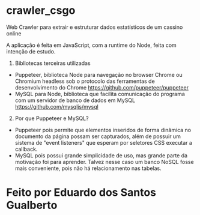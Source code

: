 # crawler_csgo
Web Crawler para extrair e estruturar dados estatísticos de um cassino online

A aplicação é feita em JavaScript, com a runtime do Node, feita com intenção de estudo.
1. Bibliotecas terceiras utilizadas
  * Puppeteer, biblioteca Node para navegação no browser Chrome ou Chromium headless sob o protocolo das ferramentas de desenvolvimento do Chrome https://github.com/puppeteer/puppeteer
  * MySQL para Node, biblioteca que facilita comunicação do programa com um servidor de banco de dados em MySQL https://github.com/mysqljs/mysql

2. Por que Puppeteer e MySQL?
  * Puppeteer pois permite que elementos inseridos de forma dinâmica no documento da página possam ser capturados, além de possuir um sistema de "event listeners" que esperam por seletores CSS executar a callback.
  * MySQL pois possui grande simplicidade de uso, mas grande parte da motivação foi para aprender. Talvez nesse caso um banco NoSQL fosse mais conveniente, pois não há relacionamento nas tabelas.

# Feito por Eduardo dos Santos Gualberto
